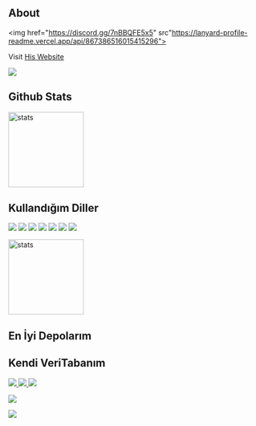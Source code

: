 ## About

<img href="https://discord.gg/7nBBQFE5x5" src"https://lanyard-profile-readme.vercel.app/api/867386516015415296">

Visit [His Website](https://www.google.com?qYakında...)

<a href="https://github.com/Wasp2021"><img src="https://img.shields.io/github/followers/Wasp2021?style=for-the-badge"></a>

## Github Stats
<a href="https://github.com/Wasp2021"><img src="https://github-readme-stats.vercel.app/api?username=Wasp2021&show_icons=true&theme=react" width="%100" height="150px" alt="stats"/></a>

## Kullandığım Diller
<a href="https://www.javascript.com/"><img src="https://img.shields.io/badge/JavaScript-323330?style=for-the-badge&logo=javascript&logoColor=F7DF1E"></a> <a href="https://nodejs.org/en/"><img src="https://img.shields.io/badge/Node.js-323330?style=for-the-badge&logo=node.js&logoColor=green"></a> <a href="https://html.com/"><img src="https://img.shields.io/badge/HTML-323330?style=for-the-badge&logo=html5&logoColor=orange"></a> <a href="https://css-tricks.com/"><img src="https://img.shields.io/badge/CSS-323330?style=for-the-badge&logo=css3&logoColor=blue"></a> <a href="https://golang.org/"><img src="https://img.shields.io/badge/GO-323330?style=for-the-badge&logo=go&logoColor=cyan"></a> <a href="https://www.python.org/"><img src="https://img.shields.io/badge/Python-323330?style=for-the-badge&logo=python&logoColor=F7DF1E"></a> <a href="https://reactjs.org/"><img src="https://img.shields.io/badge/React-323330?style=for-the-badge&logo=react&logoColor=61DAFB"></a>

<a href="#top"><img src="https://github-readme-stats.vercel.app/api/top-langs/?username=Wasp2021&theme=react&layout=compact" width="%100" height="150px" alt="stats"/></a>

## En İyi Depolarım

## Kendi VeriTabanım

<a href="https://github.com/wasp2021/waspdb"><img src="https://img.shields.io/github/v/release/wasp2021v/waspdb?style=for-the-badge"> <img src="https://img.shields.io/github/stars/wasp2021/waspdb?style=for-the-badge"> <img src="https://img.shields.io/github/forks/Wasp2021/waspdb?style=for-the-badge">

<img src="https://github-readme-stats.vercel.app/api/pin/?username=wasp2021&repo=waspdb&cache_seconds=86400&theme=react"></a>

<img src="https://img.shields.io/github/license/wasp2021/waspdb?style=for-the-badge"></a>
